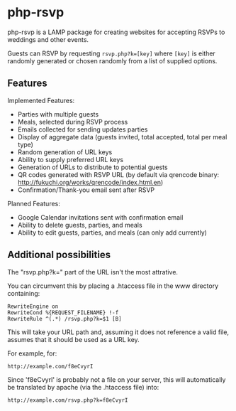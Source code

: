 php-rsvp
========

php-rsvp is a LAMP package for creating websites for accepting RSVPs to weddings and other events.

Guests can RSVP by requesting `rsvp.php?k=[key]` where `[key]` is either randomly generated or chosen randomly from a list of supplied options.

Features
--------

Implemented Features:
- Parties with multiple guests
- Meals, selected during RSVP process
- Emails collected for sending updates parties
- Display of aggregate data (guests invited, total accepted, total per meal type)
- Random generation of URL keys
- Ability to supply preferred URL keys
- Generation of URLs to distribute to potential guests
- QR codes generated with RSVP URL (by default via qrencode binary: http://fukuchi.org/works/qrencode/index.html.en)
- Confirmation/Thank-you email sent after RSVP

Planned Features:
- Google Calendar invitations sent with confirmation email
- Ability to delete guests, parties, and meals
- Ability to edit guests, parties, and meals (can only add currently)

Additional possibilities
------------------------
The "rsvp.php?k=" part of the URL isn't the most attrative.

You can circumvent this by placing a .htaccess file in the www directory
containing:

```
RewriteEngine on
RewriteCond %{REQUEST_FILENAME} !-f
RewriteRule ^(.*) /rsvp.php?k=$1 [B]
```

This will take your URL path and, assuming it does not reference a valid file,
assumes that it should be used as a URL key.

For example, for:

```
http://example.com/f8eCvyrI
```

Since 'f8eCvyrI' is probably not a file on your server, this will automatically
be translated by apache (via the .htaccess file) into:

```
http://example.com/rsvp.php?k=f8eCvyrI
```

